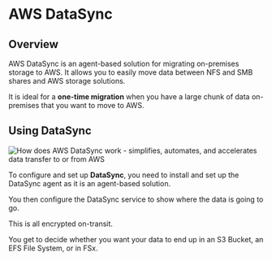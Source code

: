 # AWS DataSync

## Overview

AWS DataSync is an agent-based solution for migrating on-premises storage to AWS. It allows you to easily move data between NFS and SMB shares and AWS storage solutions.

It is ideal for a **one-time migration** when you have a large chunk of data on-premises that you want to move to AWS.


## Using DataSync

![How does AWS DataSync work - simplifies, automates, and accelerates data transfer to or from AWS](https://d2908q01vomqb2.cloudfront.net/e1822db470e60d090affd0956d743cb0e7cdf113/2020/08/26/How-does-AWS-DataSync-work-simplifies-automates-and-accelerates-data-transfer-to-or-from-AWS.png)

To configure and set up **DataSync**, you need to install and set up the DataSync agent as it is an agent-based solution. 

You then configure the DataSync service to show where the data is going to go.

This is all encrypted on-transit.

You get to decide whether you want your data to end up in an S3 Bucket, an EFS File System, or in FSx.
